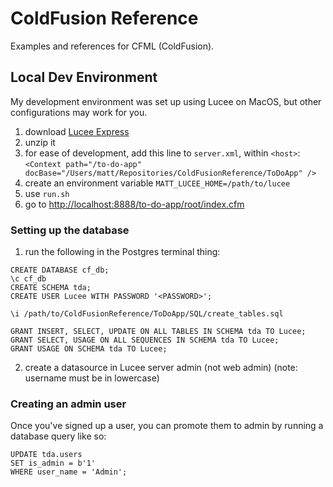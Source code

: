 # ColdFusion Reference
Examples and references for CFML (ColdFusion).

## Local Dev Environment
My development environment was set up using Lucee on MacOS, but other configurations may work for you.
1. download [Lucee Express](https://download.lucee.org/)
2. unzip it
3. for ease of development, add this line to `server.xml`, within `<host>`: `<Context path="/to-do-app" docBase="/Users/matt/Repositories/ColdFusionReference/ToDoApp" />`
4. create an environment variable `MATT_LUCEE_HOME=/path/to/lucee`
5. use `run.sh`
6. go to [http://localhost:8888/to-do-app/root/index.cfm](http://localhost:8888/to-do-app/root/index.cfm)

### Setting up the database

1. run the following in the Postgres terminal thing:
```
CREATE DATABASE cf_db;
\c cf_db
CREATE SCHEMA tda;
CREATE USER Lucee WITH PASSWORD '<PASSWORD>';

\i /path/to/ColdFusionReference/ToDoApp/SQL/create_tables.sql

GRANT INSERT, SELECT, UPDATE ON ALL TABLES IN SCHEMA tda TO Lucee;
GRANT SELECT, USAGE ON ALL SEQUENCES IN SCHEMA tda TO Lucee;
GRANT USAGE ON SCHEMA tda TO Lucee;

```

2. create a datasource in Lucee server admin (not web admin) (note: username must be in lowercase)

### Creating an admin user
Once you've signed up a user, you can promote them to admin by running a database query like so:
```
UPDATE tda.users
SET is_admin = b'1'
WHERE user_name = 'Admin';
```